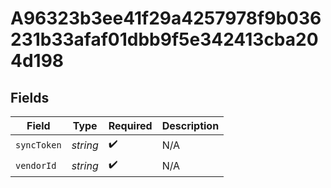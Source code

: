 # A96323b3ee41f29a4257978f9b036231b33afaf01dbb9f5e342413cba204d198


## Fields

| Field              | Type               | Required           | Description        |
| ------------------ | ------------------ | ------------------ | ------------------ |
| `syncToken`        | *string*           | :heavy_check_mark: | N/A                |
| `vendorId`         | *string*           | :heavy_check_mark: | N/A                |